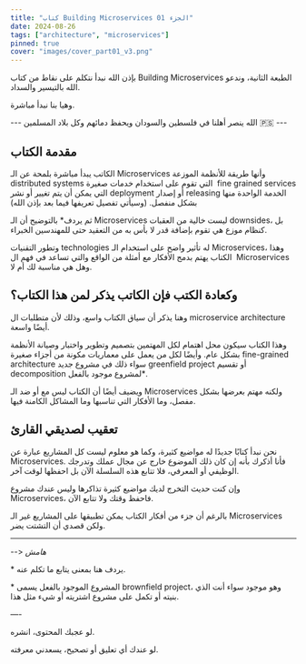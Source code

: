 ```yaml
---
title: "كتاب Building Microservices الجزء 01"
date: 2024-08-26
tags: ["architecture", "microservices"]
pinned: true
cover: "images/cover_part01_v3.png"
---
```


بإذن الله نبدأ نتكلم على نقاط من كتاب Building Microservices الطبعة الثانية، وندعو الله بالتيسير والسداد.

وهيا بنا نبدأ مباشرة.

--- الله ينصر أهلنا في فلسطين والسودان ويحفظ دمائهم وكل بلاد المسلمين 🇵🇸 ---


## مقدمة الكتاب

الكاتب يبدأ مباشرة بلمحة عن الـ Microservices وأنها طريقة للأنظمة الموزعة distributed systems التي تقوم على استخدام خدمات صغيرة  fine grained services التي يمكن أن يتم تغيير أو نشر deployment أو إصدار releasing الخدمة الواحدة منها بشكل منفصل. (وسيأتي تفصيل تعريفها فيما بعد بإذن الله)

ثم يردف* بالتوضيح أن الـ Microservices ليست خالية من العقبات downsides، بل كنظام موزع هي تقوم بإضافة قدر لا بأس به من التعقيد حتى للمهندسين الخبراء.

وتطور التقنيات technologies له تأثير واضح على استخدام الـ Microservices، وهذا الكتاب يهتم بدمج الأفكار مع أمثلة من الواقع والتي تساعد في فهم ال  Microservices وهل هي مناسبة لك أم لا.

## وكعادة الكتب فإن الكاتب يذكر لمن هذا الكتاب؟

وهنا يذكر أن سياق الكتاب واسع، وذلك لأن متطلبات ال microservice architecture أيضًا واسعة.

وهذا الكتاب سيكون محل اهتمام لكل المهتمين بتصميم وتطوير واختبار وصيانة الأنظمة بشكل عام. وأيضًا لكل من يعمل على معماريات مكونة من أجزاء صغيرة fine-grained architecture سواء ذلك في مشروع جديد greenfield project أو تقسيم decomposition لمشروع موجود بالفعل*.

ويضيف أيضًا أن الكتاب ليس مع أو ضد الـ Microservices ولكنه مهتم بعرضها بشكل مفصل، وما الأفكار التي تناسبها وما المشاكل الكامنة فيها.

## تعقيب لصديقي القارئ

نحن نبدأ كتابًا جديدًا له مواضيع كثيرة، وكما هو معلوم ليست كل المشاريع عبارة عن Microservices. فأنا أذكرك بأنه إن كان ذلك الموضوع خارج عن مجال عملك وتدرجك الوظيفي أو المعرفي، فلا تتابع هذه السلسلة الآن بل احفظها لوقت آخر.

وإن كنت حديث التخرج لديك مواضيع كثيرة تذاكرها وليس عندك مشروع Microservices، فاحفظ وقتك ولا تتابع الآن.

بالرغم أن جزء من أفكار الكتاب يمكن تطبيقها على المشاريع غير الـ Microservices ولكن قصدي أن التشتت يضر.

---
\-\-\> *هامش*

\* يردف هنا بمعنى يتابع ما تكلم عنه.

\* المشروع الموجود بالفعل يسمى brownfield project، وهو موجود سواء أنت الذي بنيته أو تكمل على مشروع اشتريته أو شيء مثل هذا.

—-

لو عجبك المحتوى، انشره.

لو عندك أي تعليق أو تصحيح، يسعدني معرفته.